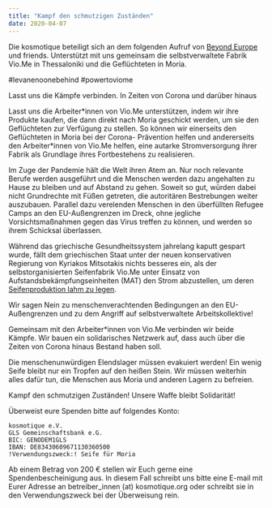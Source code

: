 ```yaml
---
title: "Kampf den schmutzigen Zuständen"
date: 2020-04-07
---
```


Die kosmotique beteiligt sich an dem folgenden Aufruf von [Beyond Europe](https://beyondeurope.net/) und friends. Unterstützt mit uns gemeinsam die selbstverwaltete Fabrik Vio.Me in Thessaloniki und die Geflüchteten in Moria.

#levanenoonebehind #powertoviome

Lasst uns die Kämpfe verbinden. In Zeiten von Corona und darüber hinaus

Lasst uns die Arbeiter\*innen von Vio.Me unterstützen, indem wir ihre Produkte kaufen, die dann direkt nach Moria geschickt werden, um sie den Geflüchteten zur Verfügung zu stellen. So können wir einerseits den Geflüchteten in Moria bei der Corona- Prävention helfen und andererseits den Arbeiter\*innen von Vio.Me helfen, eine autarke Stromversorgung ihrer Fabrik als Grundlage ihres Fortbestehens zu realisieren.

Im Zuge der Pandemie hält die Welt ihren Atem an. Nur noch relevante Berufe werden ausgeführt und die Menschen werden dazu angehalten zu Hause zu bleiben und auf Abstand zu gehen. Soweit so gut, würden dabei nicht Grundrechte mit Füßen getreten, die autoritären Bestrebungen weiter auszubauen. Parallel dazu verelenden Menschen in den überfüllten Refugee Camps an den EU-Außengrenzen im Dreck, ohne jegliche Vorsichtsmaßnahmen gegen das Virus treffen zu können, und werden so ihrem Schicksal überlassen.

Während das griechische Gesundheitssystem jahrelang kaputt gespart wurde, fällt dem griechischen Staat unter der neuen konservativen Regierung von Kyriakos Mitsotakis nichts besseres ein, als der selbstorganisierten Seifenfabrik Vio.Me unter Einsatz von Aufstandsbekämpfungseinheiten (MAT) den Strom abzustellen, um deren [Seifenproduktion lahm zu legen](https://beyondeurope.net/1274/hands-off-vio-me-occupied-soap-factory-powered-off/).

Wir sagen Nein zu menschenverachtenden Bedingungen an den EU- Außengrenzen und zu dem Angriff auf selbstverwaltete Arbeitskollektive!

Gemeinsam mit den Arbeiter\*innen von Vio.Me verbinden wir beide Kämpfe. Wir bauen ein solidarisches Netzwerk auf, dass auch über die Zeiten von Corona hinaus Bestand haben soll.

Die menschenunwürdigen Elendslager müssen evakuiert werden! Ein wenig Seife bleibt nur ein Tropfen auf den heißen Stein. Wir müssen weiterhin alles dafür tun, die Menschen aus Moria und anderen Lagern zu befreien.

Kampf den schmutzigen Zuständen! Unsere Waffe bleibt Solidarität!

Überweist eure Spenden bitte auf folgendes Konto:
```
kosmotique e.V.
GLS Gemeinschaftsbank e.G.
BIC: GENODEM1GLS
IBAN: DE83430609671130360500
!Verwendungszweck:! Seife für Moria
```
Ab einem Betrag von 200 € stellen wir Euch gerne eine Spendenbescheinigung aus. In diesem Fall schreibt uns bitte eine E-mail mit Eurer Adresse an betreiber_innen (at) kosmotique.org oder schreibt sie in den Verwendungszweck bei der Überweisung rein.
